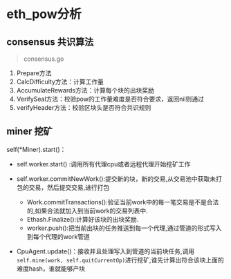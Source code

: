 # eth_pow分析
## consensus 共识算法
> consensus.go
1. Prepare方法
2. CalcDifficulty方法：计算工作量
3. AccumulateRewards方法：计算每个块的出块奖励
4. VerifySeal方法：校验pow的工作量难度是否符合要求，返回nil则通过
5. verifyHeader方法：校验区块头是否符合共识规则

## miner 挖矿
self(*Miner).start()：
- self.worker.start() :调用所有代理cpu或者远程代理开始挖矿工作

- self.worker.commitNewWork():提交新的块，新的交易,从交易池中获取未打包的交易，然后提交交易,进行打包
    * Work.commitTransactions():验证当前work中的每一笔交易是不是合法的,如果合法就加入到当前work的交易列表中.
    * Ethash.Finalize():计算好该块的出块奖励.
    * worker.push():把当前出块的任务推送到每一个代理,通过管道的形式写入到每个代理的work管道
- CpuAgent.update()：接收并且处理写入到管道的当前块任务,调用`self.mine(work, self.quitCurrentOp)`进行挖矿,谁先计算出符合该块上面的难度hash，谁就能够产块
